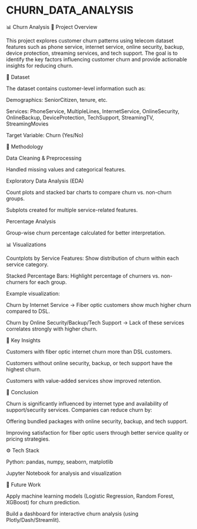 # CHURN_DATA_ANALYSIS
📊 Churn Analysis
📌 Project Overview

This project explores customer churn patterns using telecom dataset features such as phone service, internet service, online security, backup, device protection, streaming services, and tech support. The goal is to identify the key factors influencing customer churn and provide actionable insights for reducing churn.

📂 Dataset

The dataset contains customer-level information such as:

Demographics: SeniorCitizen, tenure, etc.

Services: PhoneService, MultipleLines, InternetService, OnlineSecurity, OnlineBackup, DeviceProtection, TechSupport, StreamingTV, StreamingMovies

Target Variable: Churn (Yes/No)

🔎 Methodology

Data Cleaning & Preprocessing

Handled missing values and categorical features.

Exploratory Data Analysis (EDA)

Count plots and stacked bar charts to compare churn vs. non-churn groups.

Subplots created for multiple service-related features.

Percentage Analysis

Group-wise churn percentage calculated for better interpretation.

📊 Visualizations

Countplots by Service Features: Show distribution of churn within each service category.

Stacked Percentage Bars: Highlight percentage of churners vs. non-churners for each group.

Example visualization:

Churn by Internet Service → Fiber optic customers show much higher churn compared to DSL.

Churn by Online Security/Backup/Tech Support → Lack of these services correlates strongly with higher churn.

🔑 Key Insights

Customers with fiber optic internet churn more than DSL customers.

Customers without online security, backup, or tech support have the highest churn.

Customers with value-added services show improved retention.

🚀 Conclusion

Churn is significantly influenced by internet type and availability of support/security services. Companies can reduce churn by:

Offering bundled packages with online security, backup, and tech support.

Improving satisfaction for fiber optic users through better service quality or pricing strategies.

⚙️ Tech Stack

Python: pandas, numpy, seaborn, matplotlib

Jupyter Notebook for analysis and visualization

📌 Future Work

Apply machine learning models (Logistic Regression, Random Forest, XGBoost) for churn prediction.

Build a dashboard for interactive churn analysis (using Plotly/Dash/Streamlit).
